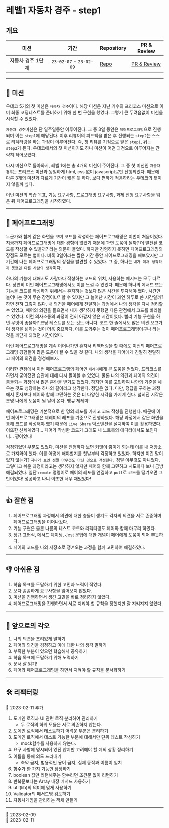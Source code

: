 # 레벨1 자동차 경주 - step1

## 개요

|       미션        |          기간           | Repository                                                                     | PR & Review                                                                 |
| :---------------: | :---------------------: | ------------------------------------------------------------------------------ | --------------------------------------------------------------------------- |
| 자동차 경주 1단계 | `23-02-07` - `23-02-09` | [Repo](https://github.com/nlom0218/javascript-racingcar-1/tree/nlom0218-step1) | [PR & Review](https://github.com/woowacourse/javascript-racingcar/pull/178) |

---

## 🚀 미션

우테코 5기의 첫 미션은 `자동차 경주`이다. 해당 미션은 지난 기수의 프리코스 미션으로 이미 최종 코딩테스트를 준비하기 위해 한 번 구현을 했었다. 그렇기 큰 두려움없이 미션을 시작할 수 있었다.

`자동차 경주`미션은 단 일주일동안 이루어진다. 그 중 3일 동안은 `페어프로그래밍`으로 진행되며 이는 `step1`에 해당된다. 이후 리뷰어의 피드백을 받은 후 진행되는 `step2`는 스스로 리펙터링을 하는 과정이 이루어진다. 즉, 첫 리뷰를 기점으로 앞은 `step1`, 뒤는 `step2`가 된다. 우테코에서의 첫 미션이기도 하니 미션이 어떤 과정으로 이루어지는 간략히 적어보았다.

다시 미션으로 돌아와서, 레벨 1에는 총 4개의 미션이 주어진다. 그 중 첫 미션인 `자동차 경주`는 프리코스 미션과 동일하게 html, css 없이 javascript로만 진행되었다. 때문에 다른 3개의 미션과 다르게 기간이 짧은 듯 하다. 보다 편하게 적응하라는 우테코의 뜻이지 않을까 싶다.

이번 미션의 학습 목표, 기능 요구사항, 프로그래밍 요구사항, 과제 진행 요구사항을 읽은 뒤 페어프로그래밍을 시작하였다.

---

## 👬 페어프로그래밍

누군가와 함께 같은 화면을 보며 코드를 작성하는 페어프로그래밍은 이번이 처음이었다. 지금까지 페어프로그래밍에 대한 경험이 없었기 때문에 과연 도움이 될까? 더 발전된 코드를 작성할 수 있을까? 라는 의문이 들었다. 하지만 경험하지 못하면 페어프로그래밍의 장점도 모르는 법이다. 비록 3일이라는 짧은 기간 동안 페어프로그래밍을 해보았지만 그 기간에 나는 페어프로그래밍의 장점을 발견할 수 있었다. 그 중, 하나는 `내가 미쳐 생각하지 못했던 다른 사람의 생각`이다.

하나의 기능에 대해서도 사람마다 작성하는 코드의 위치, 사용하는 메서드는 모두 다르다. 당연히 이번 페어프로그래밍에서도 이를 느낄 수 있었다. 때문에 하나의 메서드 또는 기능을 코드를 작성하기 위해서는 혼자하는 것보다 많은 시간을 투자해야 했다. 시간만 늘어나는 것이 무슨 장점이냐? 할 수 있지만 그 늘어난 시간이 과연 허투로 쓴 시간일까? 하면 전혀 그렇지 않다. 내 의견을 페어에게 전달하는 과정에서 나의 생각을 다시 정리할 수 있었고, 페어의 의견을 들으면서 내가 생각하지 못했던 다른 관점에서 코드를 바라볼 수 있었다. 이런 의사소통의 과정이 전혀 아깝지 않은 시간이었다. 빨리 기능 구현을 하면 무엇이 좋을까? 코딩 테스트를 보는 것도 아니다. 코드 한 줄에서도 많은 의견 오고가며 생각을 넓히는 것이 더욱 중요하다. 이를 도와주는 것이 페어프로그래밍이구나 라는 것을 깨닫게 되었던 시간이었다.

이런 페어프로그래밍을 계속 이어나가면 혼자서 리펙터링을 할 때에도 이전의 페어프로그래밍 경험들이 많은 도움이 될 수 있을 것 같다. 나의 생각을 페어에게 친절히 전달하고 페어의 의견을 경청해보자.

이러한 관점에서 이번 페어프로그랭의 페어인 `제레미`에게 큰 도움을 얻었다. 프리코스를 하면서 굳어졌던 습관에 대해 다시 돌아볼 수 있었다. 물론 나의 의견과 페어의 의견이 충돌되는 과정에서 많은 혼란을 받기도 했었다. 하지만 이를 고민하여 나만의 기준을 세우는 것도 성장하는 하나의 길이라고 생각한다. 정답은 없다. 다만, 정답을 구하는 과정에서 혼자보다 페어와 함께 고민하는 것은 더 다양한 시각을 가지게 한다. 넓혀진 시각은 분명 나에게 도움이 될 날이 온다. 땡큐 제레미!

페어프로그래밍은 기본적으로 한 명의 레포를 가지고 코드 작성을 진행한다. 때문에 이번 페어프로그래밍은 제레미의 레포를 기준으로 진행하였다. 해당 과정에서 같은 화면을 통해 코드를 작성해야 했기 때문에 `Live Share` 익스텐션을 설치하여 이를 활용하였다. 이또한 신세계였다... 페어가 작성한 코드가 그래도 내 노트북의 에디터에서도 보인다니... 짱이었다!

걱정되었던 부분도 있었다. 미션을 진행하다 보면 커밋이 쌓이게 되는데 이를 내 저장소로 가져와야 했다. 이를 어떻게 해야할지를 첫날부터 걱정하고 있었다. 하지만 이런 말이 있지 않는가? `지나가 보면 정말 아무것도 아닌 것으로 걱정한다.` 정말 아무것도 아니었다. 그렇다고 쉬운 과정이라고는 생각하지 않지만 페어와 함께 고민하고 시도하다 보니 금방 해결되었다. 일단 `remote` 명령어로 페어의 레포를 연결하고 `pull`로 코드를 땡겨오면 그만이었다! 성공하고 나니 이또한 너무 재밌었다!

---

## 👍 잘한 점

1. 페어프로그래밍 과정에서 의견에 대한 충돌이 생겨도 각자의 의견을 서로 존중하며 페어프로그래밍을 이어나갔다.
2. 기능 구현은 물론 나름의 테스트 코드와 리펙터링도 페어와 함께 마무리 하였다.
3. 정규 표현식, 메서드 체이닝, Jest 문법에 대한 개념이 페어에게 도움이 되어 뿌듯하다.
4. 페어의 코드를 나의 저장소로 땡겨오는 과정을 함께 고민하여 해결하였다.

---

## 👎 아쉬운 점

1. 학습 목표를 도달하기 위한 고민과 노력이 적었다.
2. 보다 꼼꼼하게 요구사항을 읽어보지 않았다.
3. 미션을 진행하면서 생긴 고민을 바로 정리하지 않았다.
4. 페어프로그래밍을 진행하면서 서로 지켜야 할 규칙을 정했지만 잘 지켜지지 않았다.

---

## 👊 앞으로의 각오

1. 나의 의견을 조리있게 말하기
2. 페어의 의견을 경청하고 이에 대한 나의 생각 말하기
3. 부족한 부분이 있으면 학습해서 공유하기
4. 학습 목표에 도달하기 위해 노력하기
5. 문서 잘 읽기!
6. 페어와 페어프로그래밍을 하면서 지켜야 할 규칙을 문서화하기

---

## 🛠️ 리팩터링

📅 2023-02-11 추가

1. 도메인 로직과 UI 관련 로직 분리하여 관리하기
   - 두 로직의 하위 모듈은 서로 의존하지 않는다.
2. 도메인 로직에서 테스트하기 어려운 부분은 분리하기
3. 도메인 로직에서 테스트 가능한 부분에 대해서만 단위 테스트 작성하기
   - mock함수를 사용하지 않는다.
4. 요구 사항에 명시되어 있진 않지만 고려해야 할 예외 상황 정리하기
5. 이름을 통해 의도 드러내기
   - 축약 금지, 범용적인 용어 금지, 실제 동작과 이름이 일치
6. 함수가 한 가지 기능만 담당하기
7. boolean 값만 리턴해주는 함수라면 조건문 없이 리턴하기
8. 반복문보다는 Array 내장 메서드 사용하기
9. util(lib)의 의미에 맞게 사용하기
10. Validator의 메서드명 검토하기
11. 자동차게임을 관리하는 객체 만들기

---

📅 2023-02-09  
📅 2023-02-11
